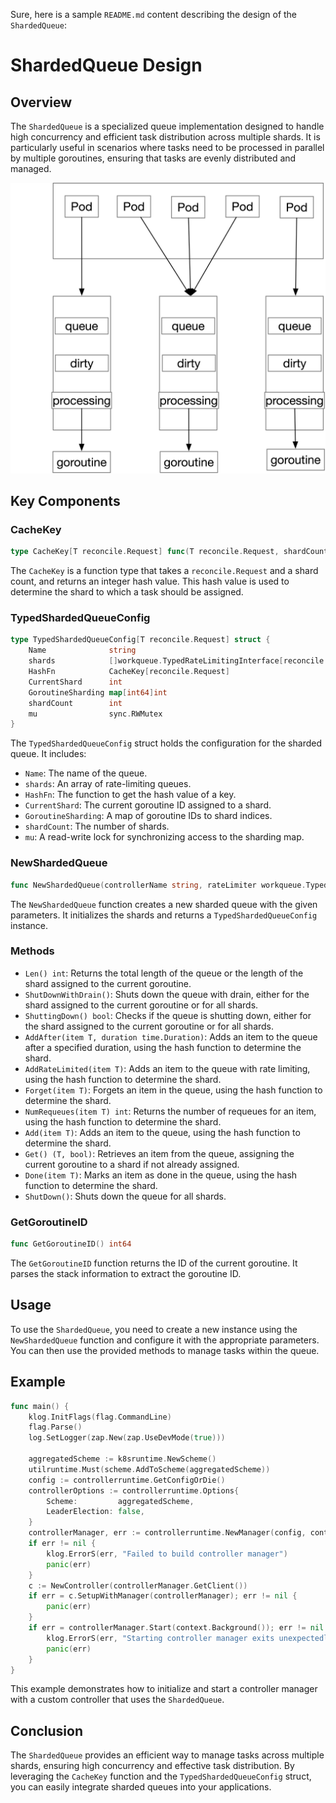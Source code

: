 Sure, here is a sample `README.md` content describing the design of the `ShardedQueue`:


# ShardedQueue Design

## Overview

The `ShardedQueue` is a specialized queue implementation designed to handle high concurrency and efficient task distribution across multiple shards. It is particularly useful in scenarios where tasks need to be processed in parallel by multiple goroutines, ensuring that tasks are evenly distributed and managed.

![ShardedQueue](./docs/shard-queue.png)

## Key Components

### CacheKey

```go
type CacheKey[T reconcile.Request] func(T reconcile.Request, shardCount int) int
```

The `CacheKey` is a function type that takes a `reconcile.Request` and a shard count, and returns an integer hash value. This hash value is used to determine the shard to which a task should be assigned.

### TypedShardedQueueConfig

```go
type TypedShardedQueueConfig[T reconcile.Request] struct {
    Name              string
    shards            []workqueue.TypedRateLimitingInterface[reconcile.Request]
    HashFn            CacheKey[reconcile.Request]
    CurrentShard      int
    GoroutineSharding map[int64]int
    shardCount        int
    mu                sync.RWMutex
}
```

The `TypedShardedQueueConfig` struct holds the configuration for the sharded queue. It includes:
- `Name`: The name of the queue.
- `shards`: An array of rate-limiting queues.
- `HashFn`: The function to get the hash value of a key.
- `CurrentShard`: The current goroutine ID assigned to a shard.
- `GoroutineSharding`: A map of goroutine IDs to shard indices.
- `shardCount`: The number of shards.
- `mu`: A read-write lock for synchronizing access to the sharding map.

### NewShardedQueue

```go
func NewShardedQueue(controllerName string, rateLimiter workqueue.TypedRateLimiter[reconcile.Request], shardCount int, fn CacheKey[reconcile.Request]) workqueue.TypedRateLimitingInterface[reconcile.Request]
```

The `NewShardedQueue` function creates a new sharded queue with the given parameters. It initializes the shards and returns a `TypedShardedQueueConfig` instance.

### Methods

- `Len() int`: Returns the total length of the queue or the length of the shard assigned to the current goroutine.
- `ShutDownWithDrain()`: Shuts down the queue with drain, either for the shard assigned to the current goroutine or for all shards.
- `ShuttingDown() bool`: Checks if the queue is shutting down, either for the shard assigned to the current goroutine or for all shards.
- `AddAfter(item T, duration time.Duration)`: Adds an item to the queue after a specified duration, using the hash function to determine the shard.
- `AddRateLimited(item T)`: Adds an item to the queue with rate limiting, using the hash function to determine the shard.
- `Forget(item T)`: Forgets an item in the queue, using the hash function to determine the shard.
- `NumRequeues(item T) int`: Returns the number of requeues for an item, using the hash function to determine the shard.
- `Add(item T)`: Adds an item to the queue, using the hash function to determine the shard.
- `Get() (T, bool)`: Retrieves an item from the queue, assigning the current goroutine to a shard if not already assigned.
- `Done(item T)`: Marks an item as done in the queue, using the hash function to determine the shard.
- `ShutDown()`: Shuts down the queue for all shards.

### GetGoroutineID

```go
func GetGoroutineID() int64
```

The `GetGoroutineID` function returns the ID of the current goroutine. It parses the stack information to extract the goroutine ID.

## Usage

To use the `ShardedQueue`, you need to create a new instance using the `NewShardedQueue` function and configure it with the appropriate parameters. You can then use the provided methods to manage tasks within the queue.

## Example

```go
func main() {
    klog.InitFlags(flag.CommandLine)
    flag.Parse()
    log.SetLogger(zap.New(zap.UseDevMode(true)))

    aggregatedScheme := k8sruntime.NewScheme()
    utilruntime.Must(scheme.AddToScheme(aggregatedScheme))
    config := controllerruntime.GetConfigOrDie()
    controllerOptions := controllerruntime.Options{
        Scheme:         aggregatedScheme,
        LeaderElection: false,
    }
    controllerManager, err := controllerruntime.NewManager(config, controllerOptions)
    if err != nil {
        klog.ErrorS(err, "Failed to build controller manager")
        panic(err)
    }
    c := NewController(controllerManager.GetClient())
    if err = c.SetupWithManager(controllerManager); err != nil {
        panic(err)
    }
    if err = controllerManager.Start(context.Background()); err != nil {
        klog.ErrorS(err, "Starting controller manager exits unexpectedly")
        panic(err)
    }
}
```

This example demonstrates how to initialize and start a controller manager with a custom controller that uses the `ShardedQueue`.

## Conclusion

The `ShardedQueue` provides an efficient way to manage tasks across multiple shards, ensuring high concurrency and effective task distribution. By leveraging the `CacheKey` function and the `TypedShardedQueueConfig` struct, you can easily integrate sharded queues into your applications.
